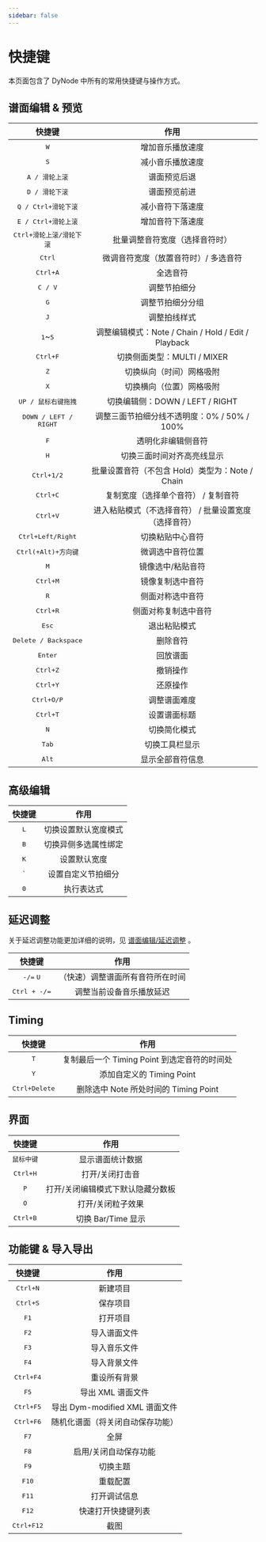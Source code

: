 ```yaml
---
sidebar: false
---
```


# 快捷键

本页面包含了 DyNode 中所有的常用快捷键与操作方式。

## 谱面编辑 & 预览

|              快捷键               |                         作用                          |
| :-------------------------------: | :---------------------------------------------------: |
|           <kbd>W</kbd>            |                   增加音乐播放速度                    |
|           <kbd>S</kbd>            |                   减小音乐播放速度                    |
|      <kbd>A / 滑轮上滚</kbd>      |                     谱面预览后退                      |
|      <kbd>D / 滑轮下滚</kbd>      |                     谱面预览前进                      |
|   <kbd>Q / Ctrl+滑轮下滚</kbd>    |                   减小音符下落速度                    |
|   <kbd>E / Ctrl+滑轮上滚</kbd>    |                   增加音符下落速度                    |
| <kbd>Ctrl+滑轮上滚/滑轮下滚</kbd> |            批量调整音符宽度（选择音符时）             |
|          <kbd>Ctrl</kbd>          |         微调音符宽度（放置音符时）/ 多选音符          |
|         <kbd>Ctrl+A</kbd>         |                       全选音符                        |
|         <kbd>C / V</kbd>          |                     调整节拍细分                      |
|           <kbd>G</kbd>            |                   调整节拍细分分组                    |
|           <kbd>J</kbd>            |                     调整拍线样式                      |
|     <kbd>1</kbd>~<kbd>5</kbd>     |  调整编辑模式：Note / Chain / Hold / Edit / Playback  |
|         <kbd>Ctrl+F</kbd>         |              切换侧面类型：MULTI / MIXER              |
|           <kbd>Z</kbd>            |               切换纵向（时间）网格吸附                |
|           <kbd>X</kbd>            |               切换横向（位置）网格吸附                |
|   <kbd>UP / 鼠标右键拖拽</kbd>    |            切换编辑侧：DOWN / LEFT / RIGHT            |
|  <kbd>DOWN / LEFT / RIGHT</kbd>   |      调整三面节拍细分线不透明度：0% / 50% / 100%      |
|           <kbd>F</kbd>            |                  透明化非编辑侧音符                   |
|           <kbd>H</kbd>            |              切换三面时间对齐高亮线显示               |
|        <kbd>Ctrl+1/2</kbd>        |    批量设置音符（不包含 Hold）类型为：Note / Chain    |
|         <kbd>Ctrl+C</kbd>         |          复制宽度（选择单个音符） / 复制音符          |
|         <kbd>Ctrl+V</kbd>         | 进入粘贴模式（不选择音符） / 批量设置宽度（选择音符） |
|    <kbd>Ctrl+Left/Right</kbd>     |                   切换粘贴中心音符                    |
|   <kbd>Ctrl(+Alt)+方向键</kbd>    |                   微调选中音符位置                    |
|           <kbd>M</kbd>            |                   镜像选中/粘贴音符                   |
|         <kbd>Ctrl+M</kbd>         |                   镜像复制选中音符                    |
|           <kbd>R</kbd>            |                   侧面对称选中音符                    |
|         <kbd>Ctrl+R</kbd>         |                 侧面对称复制选中音符                  |
|          <kbd>Esc</kbd>           |                     退出粘贴模式                      |
|   <kbd>Delete / Backspace</kbd>   |                       删除音符                        |
|         <kbd>Enter</kbd>          |                       回放谱面                        |
|         <kbd>Ctrl+Z</kbd>         |                       撤销操作                        |
|         <kbd>Ctrl+Y</kbd>         |                       还原操作                        |
|        <kbd>Ctrl+O/P</kbd>        |                     调整谱面难度                      |
|         <kbd>Ctrl+T</kbd>         |                     设置谱面标题                      |
|           <kbd>N</kbd>            |                     切换简化模式                      |
|          <kbd>Tab</kbd>           |                    切换工具栏显示                     |
|          <kbd>Alt</kbd>           |                   显示全部音符信息                    |


## 高级编辑

|    快捷键    |         作用         |
| :----------: | :------------------: |
| <kbd>L</kbd> | 切换设置默认宽度模式 |
| <kbd>B</kbd> | 切换异侧多选属性绑定 |
| <kbd>K</kbd> |     设置默认宽度     |
| <kbd>`</kbd> |  设置自定义节拍细分  |
| <kbd>0</kbd> |      执行表达式      |

## 延迟调整

关于延迟调整功能更加详细的说明，见 [谱面编辑/延迟调整](guide/edit.md#延迟调整) 。

|           快捷键            |               作用               |
| :-------------------------: | :------------------------------: |
| <kbd>-/=</kbd> <kbd>U</kbd> | （快速）调整谱面所有音符所在时间 |
|    <kbd>Ctrl + -/=</kbd>    |     调整当前设备音乐播放延迟     |

## Timing

|         快捷键         |                     作用                     |
| :--------------------: | :------------------------------------------: |
|      <kbd>T</kbd>      | 复制最后一个 Timing Point 到选定音符的时间处 |
|      <kbd>Y</kbd>      |          添加自定义的 Timing Point           |
| <kbd>Ctrl+Delete</kbd> |    删除选中 Note 所处时间的 Timing Point     |

## 界面

|       快捷键        |               作用                |
| :-----------------: | :-------------------------------: |
| <kbd>鼠标中键</kbd> |         显示谱面统计数据          |
|  <kbd>Ctrl+H</kbd>  |          打开/关闭打击音          |
|    <kbd>P</kbd>     | 打开/关闭编辑模式下默认隐藏分数板 |
|    <kbd>O</kbd>     |         打开/关闭粒子效果         |
|  <kbd>Ctrl+B</kbd>  |        切换 Bar/Time 显示         |

## 功能键 & 导入导出

|       快捷键        |               作用               |
| :-----------------: | :------------------------------: |
|  <kbd>Ctrl+N</kbd>  |             新建项目             |
|  <kbd>Ctrl+S</kbd>  |             保存项目             |
|    <kbd>F1</kbd>    |             打开项目             |
|    <kbd>F2</kbd>    |           导入谱面文件           |
|    <kbd>F3</kbd>    |           导入音乐文件           |
|    <kbd>F4</kbd>    |           导入背景文件           |
| <kbd>Ctrl+F4</kbd>  |           重设所有背景           |
|    <kbd>F5</kbd>    |        导出 XML 谱面文件         |
| <kbd>Ctrl+F5</kbd>  |  导出 Dym-modified XML 谱面文件  |
| <kbd>Ctrl+F6</kbd>  | 随机化谱面（将关闭自动保存功能） |
|    <kbd>F7</kbd>    |               全屏               |
|    <kbd>F8</kbd>    |      启用/关闭自动保存功能       |
|    <kbd>F9</kbd>    |             切换主题             |
|   <kbd>F10</kbd>    |             重载配置             |
|   <kbd>F11</kbd>    |           打开调试信息           |
|   <kbd>F12</kbd>    |        快速打开快捷键列表        |
| <kbd>Ctrl+F12</kbd> |               截图               |
